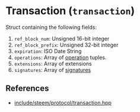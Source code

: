 # Transaction (`transaction`)

Struct containing the following fields:

1. `ref_block_num`: Unsigned 16-bit integer
2. `ref_block_prefix`: Unsigned 32-bit integer
3. `expiration`: ISO Date String
3. `operations`: Array of [operation](/platform/primitives/structs/operation.md) tuples.
4. `extensions`: Array of extensions
5. `signatures`: Array of [signatures](/platform/primitives/types/signature.md)

## References

- [include/steem/protocol/transaction.hpp](https://github.com/steemit/steem/blob/master/libraries/protocol/include/steem/protocol/transaction.hpp)
